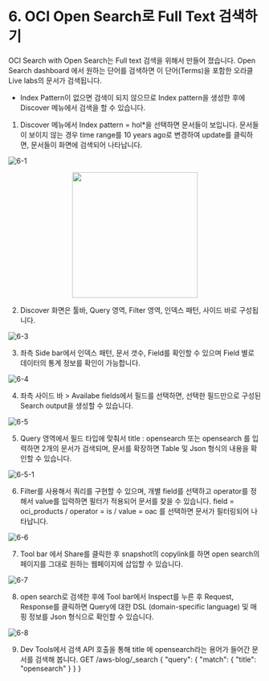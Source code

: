 # 6. OCI Open Search로 Full Text 검색하기

OCI Search with Open Search는 Full text 검색을 위해서 만들어 졌습니다. Open Search dashboard 에서 원하는 단어를 검색하면 이 단어(Terms)을 포함한 오라클 Live labs의 문서가 검색됩니다. 
* Index Pattern이 없으면 검색이 되지 않으므로 Index pattern을 생성한 후에 Discover 메뉴에서 검색을 할 수 있습니다.
  
1. Discover 메뉴에서 Index pattern = hol*을 선택하면 문서들이 보입니다. 문서들이 보이지 않는 경우 time range를 10 years ago로 변경하여 update를 클릭하면, 문서들이 화면에 검색되어 나타납니다.

![6-1](https://github.com/oraclekr-data-platform/ODWS-S04-ADB-Data-Visualization/assets/150219167/80d378bc-16fd-4a22-add8-b36014808ec6)

 <p align="center"><img src="https://github.com/oraclekr-data-platform/ODWS-S04-ADB-Data-Visualization/assets/150219167/8e07a7c3-8e14-428a-87c1-f5a9ea8b1f32" height="250"></p>

2. Discover 화면은 툴바, Query 영역, Filter 영역, 인덱스 패턴, 사이드 바로 구성됩니다.

![6-3](https://github.com/oraclekr-data-platform/ODWS-S04-ADB-Data-Visualization/assets/150219167/51422b8f-603e-428d-b077-a0f417c4ff69)

3. 좌측 Side bar에서 인덱스 패턴, 문서 갯수, Field를 확인할 수 있으며 Field 별로 데이터의 통계 정보를 확인이 가능합니다.

![6-4](https://github.com/oraclekr-data-platform/ODWS-S04-ADB-Data-Visualization/assets/150219167/37517b84-fc5d-4de1-91df-467b851f3ab4)

4. 좌측 사이드 바 > Availabe fields에서 필드를 선택하면, 선택한 필드만으로 구성된 Search output을 생성할 수 있습니다.  

![6-5](https://github.com/oraclekr-data-platform/ODWS-S04-ADB-Data-Visualization/assets/150219167/fb5306c9-6279-4cf1-b858-01b3a9580b92)

5. Query 영역에서 필드 타입에 맞춰서 title : opensearch 또는 opensearch 를 입력하면 2개의 문서가 검색되며, 문서를 확장하면 Table 및 Json 형식의 내용을 확인할 수 있습니다.

![6-5-1](https://github.com/oraclekr-data-platform/ODWS-S04-ADB-Data-Visualization/assets/150219167/3874b71f-9dd3-4056-8fd7-6d554fd638d6)

6. Filter를 사용해서 쿼리를 구현할 수 있으며, 개별 field를 선택하고 operator를 정해서 value를 입력하면 필터가 적용되어 문서를 찾을 수 있습니다.
   field = oci_products / operator = is / value = oac 를 선택하면 문서가 필터링되어 나타납니다. 

![6-6](https://github.com/oraclekr-data-platform/ODWS-S04-ADB-Data-Visualization/assets/150219167/149556e5-a29f-41da-b1e7-93f500412a2b)

7. Tool bar 에서 Share를 클릭한 후 snapshot의 copylink를 하면 open search의 페이지를 그대로 원하는 웹페이지에 삽입할 수 있습니다. 

![6-7](https://github.com/oraclekr-data-platform/ODWS-S04-ADB-Data-Visualization/assets/150219167/402d1712-176d-42fd-9a9b-3811aed5fe3a)

8. open search로 검색한 후에 Tool bar에서 Inspect를 누른 후 Request, Response를 클릭하면 Query에 대한 DSL (domain-specific language) 및 매핑 정보를 Json 형식으로 확인할 수 있습니다.

![6-8](https://github.com/oraclekr-data-platform/ODWS-S04-ADB-Data-Visualization/assets/150219167/a169697d-0792-42b4-8035-e24545ed2540)

9. Dev Tools에서 검색 API 호출을 통해 title 에 opensearch라는 용어가 들어간 문서를 검색해 봅니다.
          GET /aws-blog/_search
          {
            "query": {
              "match": {
                "title": "opensearch"
              }
            }
          }



